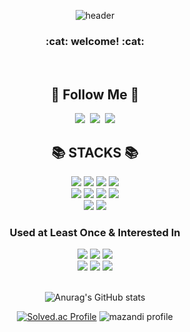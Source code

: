 <div align="center">

![header](https://capsule-render.vercel.app/api?type=waving&text=Hi!%20I'm%20Hyeonji&color=auto)

<h3 align="center">:cat: welcome! :cat:</h3><br/>

<h2 align="center">🌈 Follow Me 🌈</h2>

<p align="center">
  <a href="아직없음"><img src="https://img.shields.io/badge/Tech%20Blog-11B48A?style=flat-square&logo=Vimeo&logoColor=white&link=https://velog.io/@hyeinisfree"/></a>&nbsp
  <a href="https://www.instagram.com/ppuya1110/"><img src="https://img.shields.io/badge/Instagram-E4405F?style=flat-square&logo=Instagram&logoColor=white&link=https://www.instagram.com/hye_inisfree/"/></a>&nbsp
  <a href="아직없음"><img src="https://img.shields.io/badge/Gmail-d14836?style=flat-square&logo=Gmail&logoColor=white&link=kimhyein7110@gmail.com"/></a>
</p>

<div align=center><h2>📚 STACKS 📚</h2></div>

<div align=center> 

  <img src="https://img.shields.io/badge/python-3776AB?style=flat-square&logo=python&logoColor=white"> 
  <img src="https://img.shields.io/badge/C-A8B9CC?style=flat-square&logo=c&logoColor=white"> 
  <img src="https://img.shields.io/badge/java-007396?style=flat-square&logo=java&logoColor=white"> 
  <img src="https://img.shields.io/badge/android-3DDC84?style=flat-square&logo=Android&logoColor=white"> 
  <br>

  <img src="https://img.shields.io/badge/linux-FCC624?style=flat-square&logo=linux&logoColor=black"> 
  <img src="https://img.shields.io/badge/ubuntu-E95420?style=flat-square&logo=ubuntu&logoColor=black"> 
  <img src="https://img.shields.io/badge/keras-D00000?style=flat-square&logo=keras&logoColor=black"> 
  <img src="https://img.shields.io/badge/tensorflow-FF6F00?style=flat-square&logo=tensorflow&logoColor=black"> 
  <br>
  
  <img src="https://img.shields.io/badge/github-181717?style=flat-square&logo=github&logoColor=white">
  <img src="https://img.shields.io/badge/git-F05032?style=flat-square&logo=git&logoColor=white">
  <br>
  
  <h3 align="center">Used at Least Once & Interested In</h3>  
  <img src="https://img.shields.io/badge/html5-E34F26?style=flat-square&logo=html5&logoColor=white"> 
  <img src="https://img.shields.io/badge/css-1572B6?style=flat-square&logo=css3&logoColor=white"> 
  <img src="https://img.shields.io/badge/javascript-F7DF1E?style=flat-square&logo=javascript&logoColor=black"> 
  <br>
  
  <img src="https://img.shields.io/badge/mysql-4479A1?style=flat-square&logo=mysql&logoColor=white">
  <img src="https://img.shields.io/badge/firebase-FFCA28?style=flat-square&logo=firebase&logoColor=white">
  <img src="https://img.shields.io/badge/aws-232F3E?style=flat-square&logo=aws&logoColor=white">
  <br>
  
</div>
<br/>
  
![Anurag's GitHub stats](https://github-readme-stats.vercel.app/api?username=leehj908&show_icons=true&theme=transparent)<br/>
  
[![Solved.ac Profile](http://mazassumnida.wtf/api/v2/generate_badge?boj=leehj908)](https://solved.ac/leehj908/)
![mazandi profile](http://mazandi.herokuapp.com/api?handle=leehj908&theme=warm)

</div>
